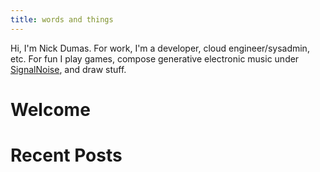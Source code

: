 ```yaml
---
title: words and things
---
```


Hi, I'm Nick Dumas. For work, I'm a developer, cloud engineer/sysadmin, etc. For fun I play games, compose generative electronic music under [SignalNoise](https://signalnoise.bandcamp.com/), and draw stuff.
# Welcome

# Recent Posts

